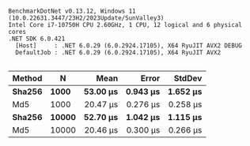 ```

BenchmarkDotNet v0.13.12, Windows 11 (10.0.22631.3447/23H2/2023Update/SunValley3)
Intel Core i7-10750H CPU 2.60GHz, 1 CPU, 12 logical and 6 physical cores
.NET SDK 6.0.421
  [Host]     : .NET 6.0.29 (6.0.2924.17105), X64 RyuJIT AVX2 DEBUG
  DefaultJob : .NET 6.0.29 (6.0.2924.17105), X64 RyuJIT AVX2


```
| Method | N     | Mean     | Error    | StdDev   |
|------- |------ |---------:|---------:|---------:|
| **Sha256** | **1000**  | **53.00 μs** | **0.943 μs** | **1.652 μs** |
| Md5    | 1000  | 20.47 μs | 0.276 μs | 0.258 μs |
| **Sha256** | **10000** | **52.70 μs** | **1.042 μs** | **1.115 μs** |
| Md5    | 10000 | 20.46 μs | 0.300 μs | 0.266 μs |
